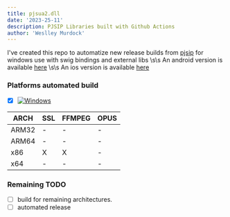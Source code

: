 ```yaml
---
title: pjsua2.dll
date: '2023-25-11'
description: PJSIP Libraries built with Github Actions 
author: 'Weslley Murdock'
---
```

 
<!--Introduction -->
I've created this repo to automatize new release builds from [pjsip](https://github.com/pjsip) for windows use with swig bindings and external libs
\s\s
An android version is available [here](https://github.com/weslleymurdock/libpjsua2-android)
\s\s
An ios version is available [here](https://github.com/weslleymurdock/libpjsua2-ios)
<!-- Your badges -->

### Platforms automated build

- [x] [![Windows](https://img.shields.io/badge/Windows-0078D6?style=for-the-badge&logo=windows&logoColor=white)](https://github.com/weslleymurdock/libpjsua2-win/actions/workflows/pjsua2.yml)

|      ARCH     |  SSL  | FFMPEG | OPUS |
|---------------|-------|--------|------|
|     ARM32     |   -   |    -   |   -  |
|     ARM64     |   -   |    -   |   -  |
|      x86      |   X   |    X   |   -  |
|      x64      |   -   |    -   |   -  |

### Remaining TODO

- [ ] build for remaining architectures.
- [ ] automated release
